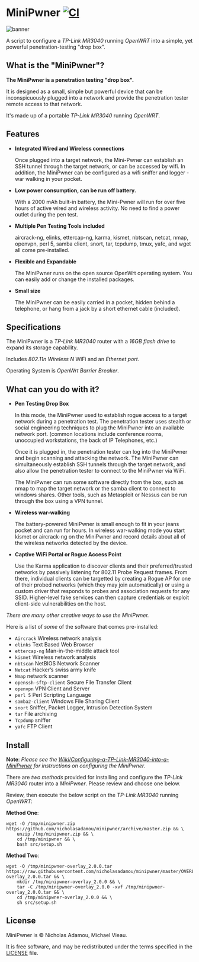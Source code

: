 # MiniPwner [![CI](https://github.com/nicholasadamou/minipwner/actions/workflows/ci.yaml/badge.svg)](https://github.com/nicholasadamou/minipwner/actions/workflows/ci.yaml)

![banner](/banner.png)

A script to configure a *TP-Link MR3040* running *OpenWRT* into a simple, yet powerful penetration-testing "drop box".

What is the "MiniPwner"?
-------

**The MiniPwner is a penetration testing "drop box".**

It is designed as a small, simple but powerful device that can be inconspicuously plugged into a network and provide the penetration tester remote access to that network.

It's made up of a portable *TP-Link MR3040* running *OpenWRT*.

Features
-------

* **Integrated Wired and Wireless connections**

    Once plugged into a target network, the Mini-Pwner can establish an SSH tunnel through the target network, or can be accessed by wifi. In addition, the MiniPwner can be configured as a wifi sniffer and logger - war walking in your pocket.

* **Low power consumption, can be run off battery.**

    With a 2000 mAh built-in battery, the Mini-Pwner will run for over five hours of active wired and wireless activity. No need to find a power outlet during the pen test.

* **Multiple Pen Testing Tools included**

    aircrack-ng, elinks, ettercap-ng, karma, kismet, nbtscan, netcat, nmap, openvpn, perl 5, samba client, snort, tar, tcpdump, tmux, yafc, and wget all come pre-installed.

* **Flexible and Expandable**

    The MiniPwner runs on the open source OpenWrt operating system. You can easily add or change the installed packages.

* **Small size**

    The MiniPwner can be easily carried in a pocket, hidden behind a telephone, or hang from a jack by a short ethernet cable (included).

Specifications
-------

The MiniPwner is a *TP-Link MR3040* router with a *16GB flash drive* to expand its storage capability.

Includes *802.11n Wireless N* WiFi and an *Ethernet port*.

Operating System is *OpenWrt Barrier Breaker*.

What can you do with it?
-------

* **Pen Testing Drop Box**

    In this mode, the MiniPwner used to establish rogue access to a target network during a penetration test. The penetration tester uses stealth or social engineering techniques to plug the MiniPwner into an available network port. (common locations include conference rooms, unoccupied workstations, the back of IP Telephones, etc.)

    Once it is plugged in, the penetration tester can log into the MiniPwner and begin scanning and attacking the network. The MiniPwner can simultaneously establish SSH tunnels through the target network, and also allow the penetration tester to connect to the MiniPwner via WiFi.

    The MiniPwner can run some software directly from the box, such as nmap to map the target network or the samba client to connect to windows shares. Other tools, such as Metasploit or Nessus can be run through the box using a VPN tunnel.

* **Wireless war-walking**

    The battery-powered MiniPwner is small enough to fit in your jeans pocket and can run for hours. In wireless war-walking mode you start kismet or aircrack-ng on the MiniPwner and record details about all of the wireless networks detected by the device.

* **Captive WiFi Portal or Rogue Access Point**

    Use the Karma application to discover clients and their preferred/trusted networks by passively listening for 802.11 Probe Request frames. From there, individual clients can be targetted by creating a Rogue AP for one of their probed networks (which they may join automatically) or using a custom driver that responds to probes and association requests for any SSID. Higher-level fake services can then capture credentials or exploit client-side vulnerabilities on the host.

*There are many other creative ways to use the MiniPwner.*

Here is a list of *some* of the software that comes pre-installed:

* `Aircrack` Wireless network analysis
* `elinks` Text Based Web Browser
* `ettercap-ng` Man-in-the-middle attack tool
* `kismet` Wireless network analysis
* `nbtscan` NetBIOS Network Scanner
* `Netcat` Hacker’s swiss army knife
* `Nmap` network scanner
* `openssh-sftp-client` Secure File Transfer Client
* `openvpn` VPN Client and Server
* `perl 5` Perl Scripting Language
* `samba2-client` Windows File Sharing Client
* `snort` Sniffer, Packet Logger, Intrusion Detection System
* `tar` File archiving
* `Tcpdump` sniffer
* `yafc` FTP Client

Install
-------

**Note**: *Please see the [Wiki/Configuring-a-TP-Link-MR3040-into-a-MiniPwner](https://github.com/nicholasadamou/minipwner/wiki/Configuring-a-TP-Link-MR3040-into-a-MiniPwner) for instructions on configuring the MiniPwner*.

There are *two methods* provided for installing and configure the *TP-Link MR3040* router into a *MiniPwner*. Please review and choose one below.

Review, then execute the below script on the *TP-Link MR3040* running *OpenWRT*:

**Method One**:
```
wget -O /tmp/minipwner.zip https://github.com/nicholasadamou/minipwner/archive/master.zip && \
    unzip /tmp/minipwner.zip && \
    cd /tmp/minipwner && \
    bash src/setup.sh
```

**Method Two**:
```
wget -O /tmp/minipwner-overlay_2.0.0.tar https://raw.githubusercontent.com/nicholasadamou/minipwner/master/OVERLAY/minipwner-overlay_2.0.0.tar && \
    mkdir /tmp/minipwner-overlay_2.0.0 && \
    tar -C /tmp/minipwner-overlay_2.0.0 -xvf /tmp/minipwner-overlay_2.0.0.tar && \
    cd /tmp/minipwner-overlay_2.0.0 && \
    sh src/setup.sh
```

License
-------

MiniPwner is © Nicholas Adamou, Michael Vieau.

It is free software, and may be redistributed under the terms specified in the [LICENSE] file.

[LICENSE]: /LICENSE
